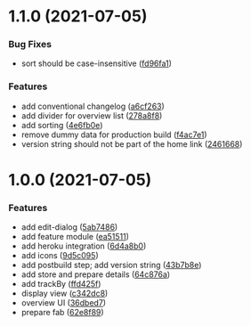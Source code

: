 # 1.1.0 (2021-07-05)


### Bug Fixes

* sort should be case-insensitive ([fd96fa1](https://github.com/mindstorm/contacts/commit/fd96fa1e967f2bcb044db85f44437e5ab0595e2c))


### Features

* add conventional changelog ([a6cf263](https://github.com/mindstorm/contacts/commit/a6cf2634ccb1194ba69b44506563c7bff4a813d5))
* add divider for overview list ([278a8f8](https://github.com/mindstorm/contacts/commit/278a8f866f8dc7948120acca3e80f6a5342c7f91))
* add sorting ([4e6fb0e](https://github.com/mindstorm/contacts/commit/4e6fb0e602032b7abbcf3fe12111d2f020e8c2e3))
* remove dummy data for production build ([f4ac7e1](https://github.com/mindstorm/contacts/commit/f4ac7e1d811bf80300c4e374dc99df679fee72ba))
* version string should not be part of the home link ([2461668](https://github.com/mindstorm/contacts/commit/2461668bb254fd1f2afd4dc17b64d69d339606b0))



# 1.0.0 (2021-07-05)


### Features

* add edit-dialog ([5ab7486](https://github.com/mindstorm/contacts/commit/5ab7486da200a43c4010b855b1e24ef4f016c2bd))
* add feature module ([ea51511](https://github.com/mindstorm/contacts/commit/ea51511d2a56a7e336f0910b1bfbac00b5d24766))
* add heroku integration ([6d4a8b0](https://github.com/mindstorm/contacts/commit/6d4a8b0c56672d7e93d0e9e7229258162c78032c))
* add icons ([9d5c095](https://github.com/mindstorm/contacts/commit/9d5c095d46f3f3f8e811c6ea6c685285e4c1a665))
* add postbuild step; add version string ([43b7b8e](https://github.com/mindstorm/contacts/commit/43b7b8e346f15e0fb2b75f37cbfd749c7fc32788))
* add store and prepare details ([64c876a](https://github.com/mindstorm/contacts/commit/64c876adcb6da63c327d0b13bc502e2b04b37a6c))
* add trackBy ([ffd425f](https://github.com/mindstorm/contacts/commit/ffd425f56de867f45880a395b7f58e8a6283d463))
* display view ([c342dc8](https://github.com/mindstorm/contacts/commit/c342dc81e0ad66f2b84fd3347824f838ab5964db))
* overview UI ([36dbed7](https://github.com/mindstorm/contacts/commit/36dbed7bc5eafbe8626a1ad8f68f6b696f95e7bd))
* prepare fab ([62e8f89](https://github.com/mindstorm/contacts/commit/62e8f89032657cb11d782a6048ebc0c691810f23))



